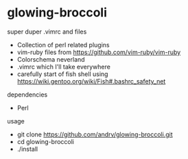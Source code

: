 # glowing-broccoli
super duper .vimrc and files

- Collection of perl related plugins
- vim-ruby files from https://github.com/vim-ruby/vim-ruby
- Colorschema neverland
- .vimrc which I'll take everywhere
- carefully start of fish shell using https://wiki.gentoo.org/wiki/Fish#.bashrc_safety_net

dependencies

- Perl

usage

- git clone https://github.com/andrv/glowing-broccoli.git
- cd glowing-broccoli
- ./install
